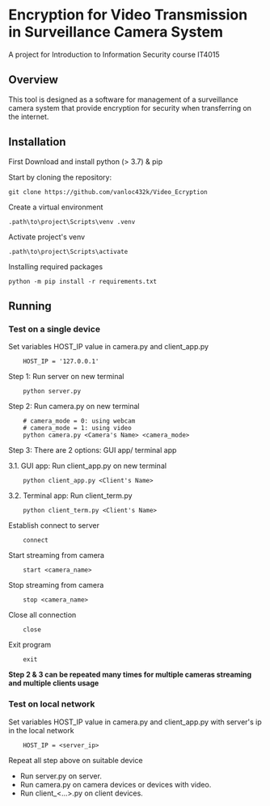 # Encryption for Video Transmission in Surveillance Camera System
A project for Introduction to Information Security course IT4015

## Overview
This tool is designed as a software for management of a surveillance camera system that provide encryption for security when transferring on the internet.   

## Installation
First Download and install python (> 3.7) & pip

Start by cloning the repository:

```
git clone https://github.com/vanloc432k/Video_Ecryption
```

Create a virtual environment

```
.path\to\project\Scripts\venv .venv
```

Activate project's venv

```
.path\to\project\Scripts\activate
```

Installing required packages

```
python -m pip install -r requirements.txt
```

## Running
### Test on a single device
Set variables HOST_IP value in camera.py and client_app.py
```
    HOST_IP = '127.0.0.1'
``` 

Step 1: Run server on new terminal
```
    python server.py
```

Step 2: Run camera.py on new terminal
```
    # camera_mode = 0: using webcam
    # camera_mode = 1: using video
    python camera.py <Camera's Name> <camera_mode>
```

Step 3: There are 2 options: GUI app/ terminal app

3.1. GUI app:
Run client_app.py on new terminal
```
    python client_app.py <Client's Name>
```

3.2. Terminal app:
Run client_term.py
```
    python client_term.py <Client's Name>
```

Establish connect to server
```
    connect
```

Start streaming from camera
```
    start <camera_name>
```

Stop streaming from camera
```
    stop <camera_name>
```

Close all connection
```
    close
```

Exit program
```
    exit
```


**Step 2 & 3 can be repeated many times for multiple cameras streaming and multiple clients usage**

### Test on local network
Set variables HOST_IP value in camera.py and client_app.py with server's ip in the local network
```
    HOST_IP = <server_ip>
```

Repeat all step above on suitable device
+ Run server.py on server.
+ Run camera.py on camera devices or devices with video.
+ Run client_<...>.py on client devices. 